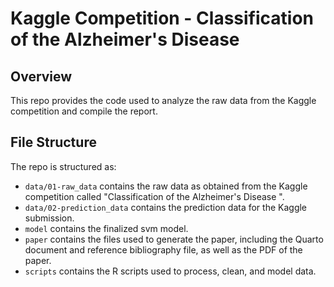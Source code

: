 # Kaggle Competition - Classification of the Alzheimer's Disease

## Overview

This repo provides the code used to analyze the raw data from the Kaggle competition and compile the report. 

## File Structure

The repo is structured as:

-   `data/01-raw_data` contains the raw data as obtained from the Kaggle competition called "Classification of the Alzheimer's Disease
".
-   `data/02-prediction_data` contains the prediction data for the Kaggle submission.
-   `model` contains the finalized svm model. 
-   `paper` contains the files used to generate the paper, including the Quarto document and reference bibliography file, as well as the PDF of the paper. 
-   `scripts` contains the R scripts used to process, clean, and model data.

